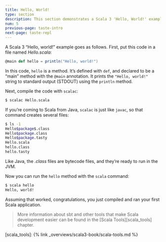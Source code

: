```yaml
---
title: Hello, World!
type: section
description: This section demonstrates a Scala 3 'Hello, World!' example.
num: 5
previous-page: taste-intro
next-page: taste-repl
---
```



A Scala 3 “Hello, world!” example goes as follows.
First, put this code in a file named _Hello.scala_:

```scala
@main def hello = println("Hello, world!")
```

In this code, `hello` is a method.
It’s defined with `def`, and declared to be a “main” method with the `@main` annotation.
It prints the `"Hello, world!"` string to standard output (STDOUT) using the `println` method.

Next, compile the code with `scalac`:

```bash
$ scalac Hello.scala
```

If you’re coming to Scala from Java, `scalac` is just like `javac`, so that command creates several files:

```bash
$ ls -1
Hello$package$.class
Hello$package.class
Hello$package.tasty
Hello.scala
hello.class
hello.tasty
```

Like Java, the _.class_ files are bytecode files, and they’re ready to run in the JVM.

Now you can run the `hello` method with the `scala` command:

```bash
$ scala hello
Hello, world!
```

Assuming that worked, congratulations, you just compiled and ran your first Scala application.

> More information about sbt and other tools that make Scala development easier can be found in the [Scala Tools][scala_tools] chapter.

[scala_tools]: {% link _overviews/scala3-book/scala-tools.md %}


